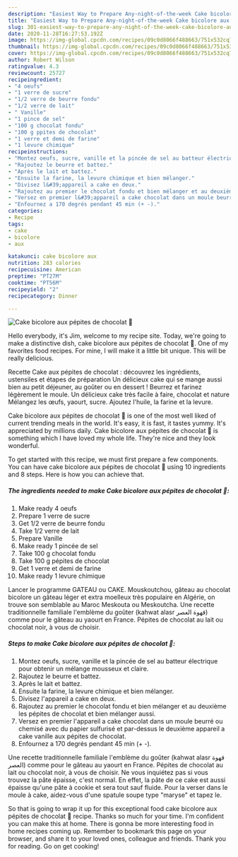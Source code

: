 ```yaml
---
description: "Easiest Way to Prepare Any-night-of-the-week Cake bicolore aux pépites de chocolat 🍞"
title: "Easiest Way to Prepare Any-night-of-the-week Cake bicolore aux pépites de chocolat 🍞"
slug: 301-easiest-way-to-prepare-any-night-of-the-week-cake-bicolore-aux-pepites-de-chocolat
date: 2020-11-28T16:27:53.192Z
image: https://img-global.cpcdn.com/recipes/09c0d8066f488663/751x532cq70/cake-bicolore-aux-pepites-de-chocolat-🍞-photo-principale-de-la-recette.jpg
thumbnail: https://img-global.cpcdn.com/recipes/09c0d8066f488663/751x532cq70/cake-bicolore-aux-pepites-de-chocolat-🍞-photo-principale-de-la-recette.jpg
cover: https://img-global.cpcdn.com/recipes/09c0d8066f488663/751x532cq70/cake-bicolore-aux-pepites-de-chocolat-🍞-photo-principale-de-la-recette.jpg
author: Robert Wilson
ratingvalue: 4.3
reviewcount: 25727
recipeingredient:
- "4 oeufs"
- "1 verre de sucre"
- "1/2 verre de beurre fondu"
- "1/2 verre de lait"
- " Vanille"
- "1 pince de sel"
- "100 g chocolat fondu"
- "100 g ppites de chocolat"
- "1 verre et demi de farine"
- "1 levure chimique"
recipeinstructions:
- "Montez oeufs, sucre, vanille et la pincée de sel au batteur électrique pour obtenir un mélange mousseux et claire."
- "Rajoutez le beurre et battez."
- "Après le lait et battez."
- "Ensuite la farine, la levure chimique et bien mélanger."
- "Divisez l&#39;appareil a cake en deux."
- "Rajoutez au premier le chocolat fondu et bien mélanger et au deuxième les pépites de chocolat et bien mélanger aussi."
- "Versez en premier l&#39;appareil a cake chocolat dans un moule beurré ou chemisé avec du papier sulfurisé et par-dessus le deuxième appareil a cake vanille aux pépites de chocolat."
- "Enfournez a 170 degrés pendant 45 min (+ -)."
categories:
- Recipe
tags:
- cake
- bicolore
- aux

katakunci: cake bicolore aux 
nutrition: 283 calories
recipecuisine: American
preptime: "PT27M"
cooktime: "PT56M"
recipeyield: "2"
recipecategory: Dinner

---
```



![Cake bicolore aux pépites de chocolat 🍞](https://img-global.cpcdn.com/recipes/09c0d8066f488663/751x532cq70/cake-bicolore-aux-pepites-de-chocolat-🍞-photo-principale-de-la-recette.jpg)

Hello everybody, it's Jim, welcome to my recipe site. Today, we're going to make a distinctive dish, cake bicolore aux pépites de chocolat 🍞. One of my favorites food recipes. For mine, I will make it a little bit unique. This will be really delicious.

Recette Cake aux pépites de chocolat : découvrez les ingrédients, ustensiles et étapes de préparation Un délicieux cake qui se mange aussi bien au petit déjeuner, au goûter ou en dessert ! Beurrez et farinez légèrement le moule. Un délicieux cake très facile à faire, chocolat et nature Mélangez les œufs, yaourt, sucre. Ajoutez l&#39;huile, la farine et la levure.

Cake bicolore aux pépites de chocolat 🍞 is one of the most well liked of current trending meals in the world. It's easy, it is fast, it tastes yummy. It's appreciated by millions daily. Cake bicolore aux pépites de chocolat 🍞 is something which I have loved my whole life. They're nice and they look wonderful.


To get started with this recipe, we must first prepare a few components. You can have cake bicolore aux pépites de chocolat 🍞 using 10 ingredients and 8 steps. Here is how you can achieve that.

<!--inarticleads1-->

##### The ingredients needed to make Cake bicolore aux pépites de chocolat 🍞:

1. Make ready 4 oeufs
1. Prepare 1 verre de sucre
1. Get 1/2 verre de beurre fondu
1. Take 1/2 verre de lait
1. Prepare  Vanille
1. Make ready 1 pincée de sel
1. Take 100 g chocolat fondu
1. Take 100 g pépites de chocolat
1. Get 1 verre et demi de farine
1. Make ready 1 levure chimique


Lancer le programme GATEAU ou CAKE. Mouskoutchou, gâteau au chocolat bicolore un gâteau léger et extra moelleux très populaire en Algérie, on trouve son semblable au Maroc Meskouta ou Meskoutcha. Une recette traditionnelle familiale l&#39;emblème du goûter (kahwat alasr قهوة العصر) comme pour le gâteau au yaourt en France. Pépites de chocolat au lait ou chocolat noir, à vous de choisir. 

<!--inarticleads2-->

##### Steps to make Cake bicolore aux pépites de chocolat 🍞:

1. Montez oeufs, sucre, vanille et la pincée de sel au batteur électrique pour obtenir un mélange mousseux et claire.
1. Rajoutez le beurre et battez.
1. Après le lait et battez.
1. Ensuite la farine, la levure chimique et bien mélanger.
1. Divisez l&#39;appareil a cake en deux.
1. Rajoutez au premier le chocolat fondu et bien mélanger et au deuxième les pépites de chocolat et bien mélanger aussi.
1. Versez en premier l&#39;appareil a cake chocolat dans un moule beurré ou chemisé avec du papier sulfurisé et par-dessus le deuxième appareil a cake vanille aux pépites de chocolat.
1. Enfournez a 170 degrés pendant 45 min (+ -).


Une recette traditionnelle familiale l&#39;emblème du goûter (kahwat alasr قهوة العصر) comme pour le gâteau au yaourt en France. Pépites de chocolat au lait ou chocolat noir, à vous de choisir. Ne vous inquiétez pas si vous trouvez la pâte épaisse, c&#39;est normal. En effet, la pâte de ce cake est aussi épaisse qu&#39;une pâte à cookie et sera tout sauf fluide. Pour la verser dans le moule à cake, aidez-vous d&#39;une spatule soupe type &#34;maryse&#34; et tapez le. 

So that is going to wrap it up for this exceptional food cake bicolore aux pépites de chocolat 🍞 recipe. Thanks so much for your time. I'm confident you can make this at home. There is gonna be more interesting food in home recipes coming up. Remember to bookmark this page on your browser, and share it to your loved ones, colleague and friends. Thank you for reading. Go on get cooking!
